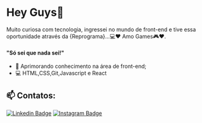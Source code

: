 # Hey Guys👋



Muito curiosa com tecnologia, ingressei no mundo de front-end e tive essa oportunidade através da {Reprograma}...💻❤
Amo Games🎮❤.

#### "Só sei que nada sei!"

- 🌱 Aprimorando conhecimento na área de front-end; 
- 💻 HTML,CSS,Git,Javascript e React

## 📫 Contatos:
 [![Linkedin Badge](https://img.shields.io/badge/-LinkedIn-blue?style=flat-square&logo=Linkedin&logoColor=white&link=https://www.linkedin.com/in/millena-gomes/)](https://www.linkedin.com/in/millena-gomes/)
 [![Instagram Badge](https://img.shields.io/badge/-Instagram-violet?style=flat-square&logo=Instagram&logoColor=white&link=https://www.instagram.com/millena_gomes/)](https://www.instagram.com/millena_gomes/)


